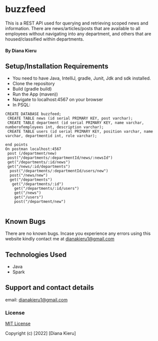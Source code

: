 # buzzfeed

This is a REST API used for querying and retrieving scoped news and information. There are news/articles/posts that are available to all employees without navigating into any department, and others that are housed/classified within departments.

#### By  Diana Kieru

## Setup/Installation Requirements
* You need to have Java, IntelliJ, gradle, Junit, Jdk and sdk installed.
* Clone the repository
* Build (gradle build)
* Run the App (maven))
* Navigate to localhost:4567 on your browser
* In PSQL:
```
CREATE DATABASE buzzfeed;
 CREATE TABLE news (id serial PRIMARY KEY, post varchar);
 CREATE TABLE department (id serial PRIMARY KEY, name varchar, numberofemployees int, description varchar);
 CREATE TABLE users (id serial PRIMARY KEY, position varchar, name varchar, departmentid int, role varchar);

```
```
end points
On postman localhost:4567
 post (/department/new)
 post("/departments/:departmentId/news/:newsId")
 get("/departments/:id/news")
 get("/news/:id/departments")
  post("/departments/:departmentId/users/new")
  post("/news/new")
  get("/departments")
   get("/departments/:id")
    get("/departments/:id/users")
    get("/news")
    get("/users")
    post("/department/new")


```
## Known Bugs
There are no known bugs. Incase you experience any errors using this website kindly contact me at dianakieru1@gmail.com
## Technologies Used
* Java
* Spark

## Support and contact details
email: dianakieru1@gmail.com


### License
[MIT License](./LICENSE)

Copyright (c) [2022] [Diana Kieru]
